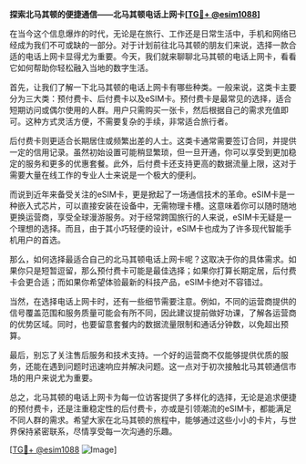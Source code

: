**探索北马其顿的便捷通信——北马其顿电话上网卡[[TG💪+ @esim1088](https://t.me/s/esim1088)]**

在当今这个信息爆炸的时代，无论是在旅行、工作还是日常生活中，手机和网络已经成为我们不可或缺的一部分。对于计划前往北马其顿的朋友们来说，选择一款合适的电话上网卡显得尤为重要。今天，我们就来聊聊北马其顿的电话上网卡，看看它如何帮助你轻松融入当地的数字生活。

首先，让我们了解一下北马其顿的电话上网卡有哪些种类。一般来说，这类卡主要分为三大类：预付费卡、后付费卡以及eSIM卡。预付费卡是最常见的选择，适合短期访问或偶尔使用的人群。用户只需购买一张卡，然后根据自己的需求充值即可。这种方式灵活方便，不需要复杂的手续，非常适合旅行者。

后付费卡则更适合长期居住或频繁出差的人士。这类卡通常需要签订合同，并提供一定的信用记录。虽然初始设置可能稍显繁琐，但一旦开通，你可以享受到更加稳定的服务和更多的优惠套餐。此外，后付费卡还支持更高的数据流量上限，这对于需要大量在线工作的专业人士来说是一个极大的便利。

而说到近年来备受关注的eSIM卡，更是掀起了一场通信技术的革命。eSIM卡是一种嵌入式芯片，可以直接安装在设备中，无需物理卡槽。这意味着你可以随时随地更换运营商，享受全球漫游服务。对于经常跨国旅行的人来说，eSIM卡无疑是一个理想的选择。而且，由于其小巧轻便的设计，eSIM卡也成为了许多现代智能手机用户的首选。

那么，如何选择最适合自己的北马其顿电话上网卡呢？这取决于你的具体需求。如果你只是短暂逗留，那么预付费卡可能是最佳选择；如果你打算长期定居，后付费卡会更合适；而如果你希望体验最新的科技产品，eSIM卡绝对不容错过。

当然，在选择电话上网卡时，还有一些细节需要注意。例如，不同的运营商提供的信号覆盖范围和服务质量可能会有所不同，因此建议提前做好功课，了解各运营商的优势区域。同时，也要留意套餐内的数据流量限制和通话分钟数，以免超出预算。

最后，别忘了关注售后服务和技术支持。一个好的运营商不仅能够提供优质的服务，还能在遇到问题时迅速响应并解决问题。这一点对于初次接触北马其顿通信市场的用户来说尤为重要。

总之，北马其顿的电话上网卡为每一位访客提供了多样化的选择，无论是追求便捷的预付费卡，还是注重稳定性的后付费卡，亦或是引领潮流的eSIM卡，都能满足不同人群的需求。希望大家在北马其顿的旅程中，能够通过这些小小的卡片，与世界保持紧密联系，尽情享受每一次沟通的乐趣。

[[TG💪+ @esim1088](https://t.me/s/esim1088) ![Image](https://i.postimg.cc/4NQfJmqS/Snipaste-2025-05-13-00-14-12.png)]